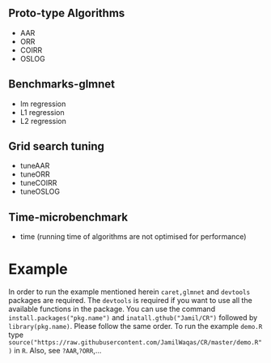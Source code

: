 ## Proto-type Algorithms

* AAR 
* ORR 
* COIRR 
* OSLOG

## Benchmarks-glmnet

* lm  regression
* L1 regression
* L2 regression

## Grid search tuning 

* tuneAAR
* tuneORR
* tuneCOIRR
* tuneOSLOG

## Time-microbenchmark

* time (running time of algorithms are not optimised for performance)

# Example

In order to run the example mentioned herein ```caret,glmnet``` and ```devtools``` packages are required. The ```devtools``` is required if you want to use all the available functions in the package. You can use the command ```install.packages("pkg.name")``` and ```inatall.gthub("Jamil/CR")``` followed by ```library(pkg.name)```. Please follow the same order. To run the example ```demo.R``` type ```source("https://raw.githubusercontent.com/JamilWaqas/CR/master/demo.R")``` in ```R```. Also, see ```?AAR```,```?ORR```,...
